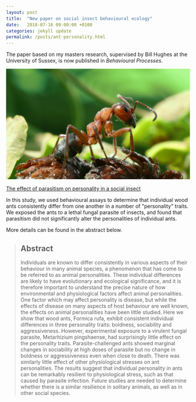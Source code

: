 ```yaml
---
layout: post
title:  "New paper on social insect behavioural ecology"
date:   2018-07-16 09:00:00 +0100
categories: jekyll update
permalink: /posts/ant-personality.html
---
```


The paper based on my masters research, supervised by Bill Hughes at the University of Sussex, is now published in _Behavioural Processes_. 

![Source:Wikimedia Commons](/images/A_Formica_rufa_sideview.jpg)


[The effect of parasitism on personality in a social insect](https://www.sciencedirect.com/science/article/pii/S0376635717303200)

In this study, we used behavioural assays to determine that individual
wood ants consistently differ from one another in a number of
"personality" traits. We exposed the ants to a lethal fungal parasite of
insects, and found that parasitism did not significantly alter the
personalities of individual ants.

More details can be found in the abstract below.

> ## Abstract
> 
> Individuals are known to differ consistently in various aspects of their
> behaviour in many animal species, a phenomenon that has come to be
> referred to as animal personalities. These individual differences are
> likely to have evolutionary and ecological significance, and it is
> therefore important to understand the precise nature of how
> environmental and physiological factors affect animal personalities. One
> factor which may affect personality is disease, but while the effects of
> disease on many aspects of host behaviour are well known, the effects on
> animal personalities have been little studied. Here we show that wood
> ants, Formica rufa, exhibit consistent individual differences in three
> personality traits: boldness, sociability and aggressiveness. However,
> experimental exposure to a virulent fungal parasite, Metarhizium
> pingshaense, had surprisingly little effect on the personality traits.
> Parasite-challenged ants showed marginal changes in sociability at high
> doses of parasite but no change in boldness or aggressiveness even when
> close to death. There was similarly little effect of other physiological
> stresses on ant personalities. The results suggest that individual
> personality in ants can be remarkably resilient to physiological stress,
> such as that caused by parasite infection. Future studies are needed to
> determine whether there is a similar resilience in solitary animals, as
> well as in other social species.